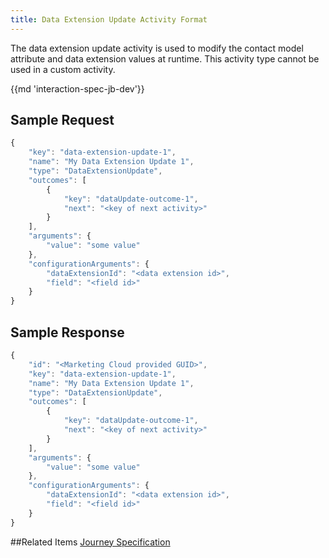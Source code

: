 ```yaml
---
title: Data Extension Update Activity Format
---
```


The data extension update activity is used to modify the contact model attribute and data extension values at runtime. This activity type cannot be used in a custom activity.

{{md 'interaction-spec-jb-dev'}}

## Sample Request
```js
{
    "key": "data-extension-update-1",
    "name": "My Data Extension Update 1",
    "type": "DataExtensionUpdate",
    "outcomes": [
        {
            "key": "dataUpdate-outcome-1",
            "next": "<key of next activity>"
        }
    ],
    "arguments": {
        "value": "some value"
    },
    "configurationArguments": {
        "dataExtensionId": "<data extension id>",
        "field": "<field id>"
    }
}
```

## Sample Response
```js
{
    "id": "<Marketing Cloud provided GUID>",
    "key": "data-extension-update-1",
    "name": "My Data Extension Update 1",
    "type": "DataExtensionUpdate",
    "outcomes": [
        {
            "key": "dataUpdate-outcome-1",
            "next": "<key of next activity>"
        }
    ],
    "arguments": {
        "value": "some value"
    },
    "configurationArguments": {
        "dataExtensionId": "<data extension id>",
        "field": "<field id>"
    }
}
```
##Related Items
[Journey Specification](getting-started-spec.htm)
